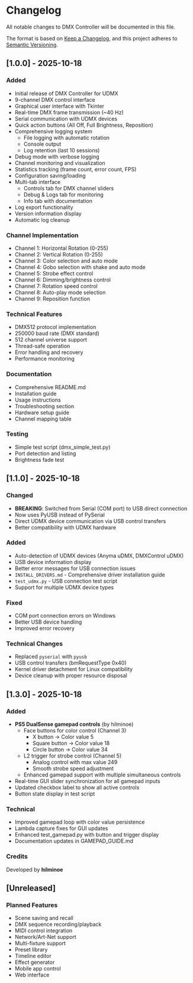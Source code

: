 # Changelog

All notable changes to DMX Controller will be documented in this file.

The format is based on [Keep a Changelog](https://keepachangelog.com/en/1.0.0/),
and this project adheres to [Semantic Versioning](https://semver.org/spec/v2.0.0.html).

## [1.0.0] - 2025-10-18

### Added
- Initial release of DMX Controller for UDMX
- 9-channel DMX control interface
- Graphical user interface with Tkinter
- Real-time DMX frame transmission (~40 Hz)
- Serial communication with UDMX devices
- Quick action buttons (All Off, Full Brightness, Reposition)
- Comprehensive logging system
  - File logging with automatic rotation
  - Console output
  - Log retention (last 10 sessions)
- Debug mode with verbose logging
- Channel monitoring and visualization
- Statistics tracking (frame count, error count, FPS)
- Configuration saving/loading
- Multi-tab interface
  - Controls tab for DMX channel sliders
  - Debug & Logs tab for monitoring
  - Info tab with documentation
- Log export functionality
- Version information display
- Automatic log cleanup

### Channel Implementation
- Channel 1: Horizontal Rotation (0-255)
- Channel 2: Vertical Rotation (0-255)
- Channel 3: Color selection and auto mode
- Channel 4: Gobo selection with shake and auto mode
- Channel 5: Strobe effect control
- Channel 6: Dimming/brightness control
- Channel 7: Rotation speed control
- Channel 8: Auto-play mode selection
- Channel 9: Reposition function

### Technical Features
- DMX512 protocol implementation
- 250000 baud rate (DMX standard)
- 512 channel universe support
- Thread-safe operation
- Error handling and recovery
- Performance monitoring

### Documentation
- Comprehensive README.md
- Installation guide
- Usage instructions
- Troubleshooting section
- Hardware setup guide
- Channel mapping table

### Testing
- Simple test script (dmx_simple_test.py)
- Port detection and listing
- Brightness fade test

## [1.1.0] - 2025-10-18

### Changed
- **BREAKING**: Switched from Serial (COM port) to USB direct connection
- Now uses PyUSB instead of PySerial
- Direct UDMX device communication via USB control transfers
- Better compatibility with UDMX hardware

### Added
- Auto-detection of UDMX devices (Anyma uDMX, DMXControl uDMX)
- USB device information display
- Better error messages for USB connection issues
- `INSTALL_DRIVERS.md` - Comprehensive driver installation guide
- `test_udmx.py` - USB connection test script
- Support for multiple UDMX device types

### Fixed
- COM port connection errors on Windows
- Better USB device handling
- Improved error recovery

### Technical Changes
- Replaced `pyserial` with `pyusb`
- USB control transfers (bmRequestType 0x40)
- Kernel driver detachment for Linux compatibility
- Device cleanup with proper resource disposal

## [1.3.0] - 2025-10-18

### Added
- **PS5 DualSense gamepad controls** (by hilminoe)
  - Face buttons for color control (Channel 3)
    - X button → Color value 5
    - Square button → Color value 18
    - Circle button → Color value 34
  - L2 trigger for strobe control (Channel 5)
    - Analog control with max value 249
    - Smooth strobe speed adjustment
  - Enhanced gamepad support with multiple simultaneous controls
- Real-time GUI slider synchronization for all gamepad inputs
- Updated checkbox label to show all active controls
- Button state display in test script

### Technical
- Improved gamepad loop with color value persistence
- Lambda capture fixes for GUI updates
- Enhanced test_gamepad.py with button and trigger display
- Documentation updates in GAMEPAD_GUIDE.md

### Credits
Developed by **hilminoe**

## [Unreleased]

### Planned Features
- Scene saving and recall
- DMX sequence recording/playback
- MIDI control integration
- Network/Art-Net support
- Multi-fixture support
- Preset library
- Timeline editor
- Effect generator
- Mobile app control
- Web interface


